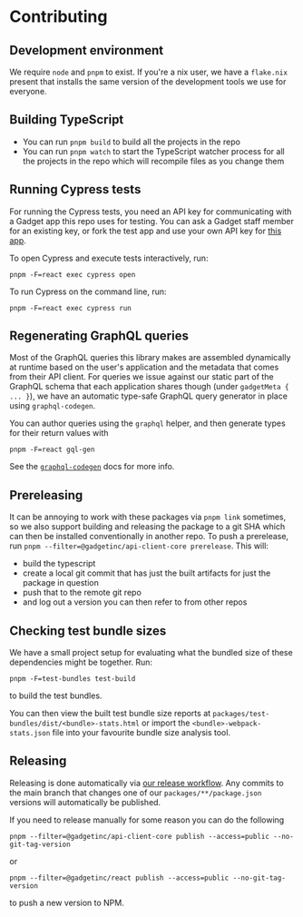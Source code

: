 # Contributing

## Development environment

We require `node` and `pnpm` to exist. If you're a nix user, we have a `flake.nix` present that installs the same version of the development tools we use for everyone.

## Building TypeScript

- You can run `pnpm build` to build all the projects in the repo
- You can run `pnpm watch` to start the TypeScript watcher process for all the projects in the repo which will recompile files as you change them

## Running Cypress tests

For running the Cypress tests, you need an API key for communicating with a Gadget app this repo uses for testing. You can ask a Gadget staff member for an existing key, or fork the test app and use your own API key for [this app](https://app.gadget.dev/auth/fork?domain=js-clients-test--development.gadget.app).

To open Cypress and execute tests interactively, run:

```react
pnpm -F=react exec cypress open
```

To run Cypress on the command line, run:

```react
pnpm -F=react exec cypress run
```

## Regenerating GraphQL queries

Most of the GraphQL queries this library makes are assembled dynamically at runtime based on the user's application and the metadata that comes from their API client. For queries we issue against our static part of the GraphQL schema that each application shares though (under `gadgetMeta { ... }`), we have an automatic type-safe GraphQL query generator in place using `graphql-codegen`.

You can author queries using the `graphql` helper, and then generate types for their return values with

```
pnpm -F=react gql-gen
```

See the [`graphql-codegen`](https://the-guild.dev/graphql/codegen/docs/guides/react-vue#writing-graphql-queries) docs for more info.

## Prereleasing

It can be annoying to work with these packages via `pnpm link` sometimes, so we also support building and releasing the package to a git SHA which can then be installed conventionally in another repo. To push a prerelease, run `pnpm --filter=@gadgetinc/api-client-core prerelease`. This will:

- build the typescript
- create a local git commit that has just the built artifacts for just the package in question
- push that to the remote git repo
- and log out a version you can then refer to from other repos

## Checking test bundle sizes

We have a small project setup for evaluating what the bundled size of these dependencies might be together. Run:

```shell
pnpm -F=test-bundles test-build
```

to build the test bundles.

You can then view the built test bundle size reports at `packages/test-bundles/dist/<bundle>-stats.html` or import the `<bundle>-webpack-stats.json` file into your favourite bundle size analysis tool.

## Releasing

Releasing is done automatically via [our release workflow](.github/workflows/release.yml). Any commits to the main branch that changes one of our `packages/**/package.json` versions will automatically be published.

If you need to release manually for some reason you can do the following

```
pnpm --filter=@gadgetinc/api-client-core publish --access=public --no-git-tag-version
```

or

```
pnpm --filter=@gadgetinc/react publish --access=public --no-git-tag-version
```

to push a new version to NPM.
